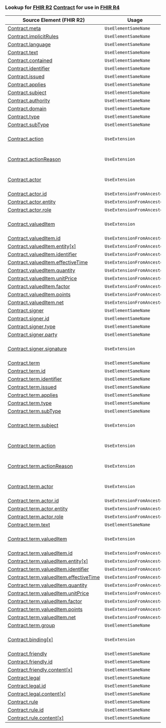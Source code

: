 ### Lookup for [FHIR R2](https://hl7.org/fhir/DSTU2/) [Contract](https://hl7.org/fhir/DSTU2/Contract.html) for use in [FHIR R4](https://hl7.org/fhir/R4/)

| Source Element (FHIR R2) | Usage | Target |
| -------------- | ----- | ------ |
| [Contract.meta](https://hl7.org/fhir/DSTU2/Contract.html#resource) | `UseElementSameName` | [Contract.meta](https://hl7.org/fhir/R4/Contract.html#resource) |
| [Contract.implicitRules](https://hl7.org/fhir/DSTU2/Contract.html#resource) | `UseElementSameName` | [Contract.implicitRules](https://hl7.org/fhir/R4/Contract.html#resource) |
| [Contract.language](https://hl7.org/fhir/DSTU2/Contract.html#resource) | `UseElementSameName` | [Contract.language](https://hl7.org/fhir/R4/Contract.html#resource) |
| [Contract.text](https://hl7.org/fhir/DSTU2/Contract.html#resource) | `UseElementSameName` | [Contract.text](https://hl7.org/fhir/R4/Contract.html#resource) |
| [Contract.contained](https://hl7.org/fhir/DSTU2/Contract.html#resource) | `UseElementSameName` | [Contract.contained](https://hl7.org/fhir/R4/Contract.html#resource) |
| [Contract.identifier](https://hl7.org/fhir/DSTU2/Contract.html#resource) | `UseElementSameName` | [Contract.identifier](https://hl7.org/fhir/R4/Contract.html#resource) |
| [Contract.issued](https://hl7.org/fhir/DSTU2/Contract.html#resource) | `UseElementSameName` | [Contract.issued](https://hl7.org/fhir/R4/Contract.html#resource) |
| [Contract.applies](https://hl7.org/fhir/DSTU2/Contract.html#resource) | `UseElementSameName` | [Contract.applies](https://hl7.org/fhir/R4/Contract.html#resource) |
| [Contract.subject](https://hl7.org/fhir/DSTU2/Contract.html#resource) | `UseElementSameName` | [Contract.subject](https://hl7.org/fhir/R4/Contract.html#resource) |
| [Contract.authority](https://hl7.org/fhir/DSTU2/Contract.html#resource) | `UseElementSameName` | [Contract.authority](https://hl7.org/fhir/R4/Contract.html#resource) |
| [Contract.domain](https://hl7.org/fhir/DSTU2/Contract.html#resource) | `UseElementSameName` | [Contract.domain](https://hl7.org/fhir/R4/Contract.html#resource) |
| [Contract.type](https://hl7.org/fhir/DSTU2/Contract.html#resource) | `UseElementSameName` | [Contract.type](https://hl7.org/fhir/R4/Contract.html#resource) |
| [Contract.subType](https://hl7.org/fhir/DSTU2/Contract.html#resource) | `UseElementSameName` | [Contract.subType](https://hl7.org/fhir/R4/Contract.html#resource) |
| [Contract.action](https://hl7.org/fhir/DSTU2/Contract.html#resource) | `UseExtension` | [http://hl7.org/fhir/1.0/StructureDefinition/extension-Contract.action](StructureDefinition-ext-R2-Contract.action.html) |
| [Contract.actionReason](https://hl7.org/fhir/DSTU2/Contract.html#resource) | `UseExtension` | [http://hl7.org/fhir/1.0/StructureDefinition/extension-Contract.actionReason](StructureDefinition-ext-R2-Contract.actionReason.html) |
| [Contract.actor](https://hl7.org/fhir/DSTU2/Contract.html#resource) | `UseExtension` | [http://hl7.org/fhir/1.0/StructureDefinition/extension-Contract.actor](StructureDefinition-ext-R2-Contract.actor.html) |
| [Contract.actor.id](https://hl7.org/fhir/DSTU2/Contract.html#resource) | `UseExtensionFromAncestor` | - |
| [Contract.actor.entity](https://hl7.org/fhir/DSTU2/Contract.html#resource) | `UseExtensionFromAncestor` | - |
| [Contract.actor.role](https://hl7.org/fhir/DSTU2/Contract.html#resource) | `UseExtensionFromAncestor` | - |
| [Contract.valuedItem](https://hl7.org/fhir/DSTU2/Contract.html#resource) | `UseExtension` | [http://hl7.org/fhir/1.0/StructureDefinition/extension-Contract.valuedItem](StructureDefinition-ext-R2-Contract.valuedItem.html) |
| [Contract.valuedItem.id](https://hl7.org/fhir/DSTU2/Contract.html#resource) | `UseExtensionFromAncestor` | - |
| [Contract.valuedItem.entity[x]](https://hl7.org/fhir/DSTU2/Contract.html#resource) | `UseExtensionFromAncestor` | - |
| [Contract.valuedItem.identifier](https://hl7.org/fhir/DSTU2/Contract.html#resource) | `UseExtensionFromAncestor` | - |
| [Contract.valuedItem.effectiveTime](https://hl7.org/fhir/DSTU2/Contract.html#resource) | `UseExtensionFromAncestor` | - |
| [Contract.valuedItem.quantity](https://hl7.org/fhir/DSTU2/Contract.html#resource) | `UseExtensionFromAncestor` | - |
| [Contract.valuedItem.unitPrice](https://hl7.org/fhir/DSTU2/Contract.html#resource) | `UseExtensionFromAncestor` | - |
| [Contract.valuedItem.factor](https://hl7.org/fhir/DSTU2/Contract.html#resource) | `UseExtensionFromAncestor` | - |
| [Contract.valuedItem.points](https://hl7.org/fhir/DSTU2/Contract.html#resource) | `UseExtensionFromAncestor` | - |
| [Contract.valuedItem.net](https://hl7.org/fhir/DSTU2/Contract.html#resource) | `UseExtensionFromAncestor` | - |
| [Contract.signer](https://hl7.org/fhir/DSTU2/Contract.html#resource) | `UseElementSameName` | [Contract.signer](https://hl7.org/fhir/R4/Contract.html#resource) |
| [Contract.signer.id](https://hl7.org/fhir/DSTU2/Contract.html#resource) | `UseElementSameName` | [Contract.signer.id](https://hl7.org/fhir/R4/Contract.html#resource) |
| [Contract.signer.type](https://hl7.org/fhir/DSTU2/Contract.html#resource) | `UseElementSameName` | [Contract.signer.type](https://hl7.org/fhir/R4/Contract.html#resource) |
| [Contract.signer.party](https://hl7.org/fhir/DSTU2/Contract.html#resource) | `UseElementSameName` | [Contract.signer.party](https://hl7.org/fhir/R4/Contract.html#resource) |
| [Contract.signer.signature](https://hl7.org/fhir/DSTU2/Contract.html#resource) | `UseExtension` | [http://hl7.org/fhir/1.0/StructureDefinition/extension-Contract.signer.signature](StructureDefinition-ext-R2-Contract.si.signature.html) |
| [Contract.term](https://hl7.org/fhir/DSTU2/Contract.html#resource) | `UseElementSameName` | [Contract.term](https://hl7.org/fhir/R4/Contract.html#resource) |
| [Contract.term.id](https://hl7.org/fhir/DSTU2/Contract.html#resource) | `UseElementSameName` | [Contract.term.id](https://hl7.org/fhir/R4/Contract.html#resource) |
| [Contract.term.identifier](https://hl7.org/fhir/DSTU2/Contract.html#resource) | `UseElementSameName` | [Contract.term.identifier](https://hl7.org/fhir/R4/Contract.html#resource) |
| [Contract.term.issued](https://hl7.org/fhir/DSTU2/Contract.html#resource) | `UseElementSameName` | [Contract.term.issued](https://hl7.org/fhir/R4/Contract.html#resource) |
| [Contract.term.applies](https://hl7.org/fhir/DSTU2/Contract.html#resource) | `UseElementSameName` | [Contract.term.applies](https://hl7.org/fhir/R4/Contract.html#resource) |
| [Contract.term.type](https://hl7.org/fhir/DSTU2/Contract.html#resource) | `UseElementSameName` | [Contract.term.type](https://hl7.org/fhir/R4/Contract.html#resource) |
| [Contract.term.subType](https://hl7.org/fhir/DSTU2/Contract.html#resource) | `UseElementSameName` | [Contract.term.subType](https://hl7.org/fhir/R4/Contract.html#resource) |
| [Contract.term.subject](https://hl7.org/fhir/DSTU2/Contract.html#resource) | `UseExtension` | [http://hl7.org/fhir/1.0/StructureDefinition/extension-Contract.term.subject](StructureDefinition-ext-R2-Contract.te.subject.html) |
| [Contract.term.action](https://hl7.org/fhir/DSTU2/Contract.html#resource) | `UseExtension` | [http://hl7.org/fhir/1.0/StructureDefinition/extension-Contract.term.action](StructureDefinition-ext-R2-Contract.te.action.html) |
| [Contract.term.actionReason](https://hl7.org/fhir/DSTU2/Contract.html#resource) | `UseExtension` | [http://hl7.org/fhir/1.0/StructureDefinition/extension-Contract.term.actionReason](StructureDefinition-ext-R2-Contract.te.actionReason.html) |
| [Contract.term.actor](https://hl7.org/fhir/DSTU2/Contract.html#resource) | `UseExtension` | [http://hl7.org/fhir/1.0/StructureDefinition/extension-Contract.term.actor](StructureDefinition-ext-R2-Contract.te.actor.html) |
| [Contract.term.actor.id](https://hl7.org/fhir/DSTU2/Contract.html#resource) | `UseExtensionFromAncestor` | - |
| [Contract.term.actor.entity](https://hl7.org/fhir/DSTU2/Contract.html#resource) | `UseExtensionFromAncestor` | - |
| [Contract.term.actor.role](https://hl7.org/fhir/DSTU2/Contract.html#resource) | `UseExtensionFromAncestor` | - |
| [Contract.term.text](https://hl7.org/fhir/DSTU2/Contract.html#resource) | `UseElementSameName` | [Contract.term.text](https://hl7.org/fhir/R4/Contract.html#resource) |
| [Contract.term.valuedItem](https://hl7.org/fhir/DSTU2/Contract.html#resource) | `UseExtension` | [http://hl7.org/fhir/1.0/StructureDefinition/extension-Contract.term.valuedItem](StructureDefinition-ext-R2-Contract.te.valuedItem.html) |
| [Contract.term.valuedItem.id](https://hl7.org/fhir/DSTU2/Contract.html#resource) | `UseExtensionFromAncestor` | - |
| [Contract.term.valuedItem.entity[x]](https://hl7.org/fhir/DSTU2/Contract.html#resource) | `UseExtensionFromAncestor` | - |
| [Contract.term.valuedItem.identifier](https://hl7.org/fhir/DSTU2/Contract.html#resource) | `UseExtensionFromAncestor` | - |
| [Contract.term.valuedItem.effectiveTime](https://hl7.org/fhir/DSTU2/Contract.html#resource) | `UseExtensionFromAncestor` | - |
| [Contract.term.valuedItem.quantity](https://hl7.org/fhir/DSTU2/Contract.html#resource) | `UseExtensionFromAncestor` | - |
| [Contract.term.valuedItem.unitPrice](https://hl7.org/fhir/DSTU2/Contract.html#resource) | `UseExtensionFromAncestor` | - |
| [Contract.term.valuedItem.factor](https://hl7.org/fhir/DSTU2/Contract.html#resource) | `UseExtensionFromAncestor` | - |
| [Contract.term.valuedItem.points](https://hl7.org/fhir/DSTU2/Contract.html#resource) | `UseExtensionFromAncestor` | - |
| [Contract.term.valuedItem.net](https://hl7.org/fhir/DSTU2/Contract.html#resource) | `UseExtensionFromAncestor` | - |
| [Contract.term.group](https://hl7.org/fhir/DSTU2/Contract.html#resource) | `UseElementSameName` | [Contract.term.group](https://hl7.org/fhir/R4/Contract.html#resource) |
| [Contract.binding[x]](https://hl7.org/fhir/DSTU2/Contract.html#resource) | `UseExtension` | [http://hl7.org/fhir/1.0/StructureDefinition/extension-Contract.binding](StructureDefinition-ext-R2-Contract.binding.html) |
| [Contract.friendly](https://hl7.org/fhir/DSTU2/Contract.html#resource) | `UseElementSameName` | [Contract.friendly](https://hl7.org/fhir/R4/Contract.html#resource) |
| [Contract.friendly.id](https://hl7.org/fhir/DSTU2/Contract.html#resource) | `UseElementSameName` | [Contract.friendly.id](https://hl7.org/fhir/R4/Contract.html#resource) |
| [Contract.friendly.content[x]](https://hl7.org/fhir/DSTU2/Contract.html#resource) | `UseElementSameName` | [Contract.friendly.content[x]](https://hl7.org/fhir/R4/Contract.html#resource) |
| [Contract.legal](https://hl7.org/fhir/DSTU2/Contract.html#resource) | `UseElementSameName` | [Contract.legal](https://hl7.org/fhir/R4/Contract.html#resource) |
| [Contract.legal.id](https://hl7.org/fhir/DSTU2/Contract.html#resource) | `UseElementSameName` | [Contract.legal.id](https://hl7.org/fhir/R4/Contract.html#resource) |
| [Contract.legal.content[x]](https://hl7.org/fhir/DSTU2/Contract.html#resource) | `UseElementSameName` | [Contract.legal.content[x]](https://hl7.org/fhir/R4/Contract.html#resource) |
| [Contract.rule](https://hl7.org/fhir/DSTU2/Contract.html#resource) | `UseElementSameName` | [Contract.rule](https://hl7.org/fhir/R4/Contract.html#resource) |
| [Contract.rule.id](https://hl7.org/fhir/DSTU2/Contract.html#resource) | `UseElementSameName` | [Contract.rule.id](https://hl7.org/fhir/R4/Contract.html#resource) |
| [Contract.rule.content[x]](https://hl7.org/fhir/DSTU2/Contract.html#resource) | `UseElementSameName` | [Contract.rule.content[x]](https://hl7.org/fhir/R4/Contract.html#resource) |
